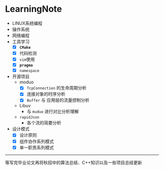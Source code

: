 # LearningNote
+ LINUX系统编程
+ 操作系统
+ 网络编程
+ 工具学习
    + [x] **`CMake`** 
    + [x] 代码检测
    + [x] `vim`使用
    + [x] **`pragma`**
    + [x] `namespace`
+ 开源项目
  + moduo
    + [x] `TcpConnection` 的生命周期分析
    + [x] 连接对象的时序分析 
    + [x] `Buffer` 与 应用层的流量控制分析
  + Libuv 
    + 与 `muduo` 进行对比分析理解
  + `rapidJson` 
    + 各个流的简要分析
+ 设计模式
    + [x] 设计原则
    + [x] 组件协作系列模式
    + [x] 单一职责系列模式
    
 ---
 等写完毕业论文再将秋招中的算法总结、C++知识以及一些项目总结更新
